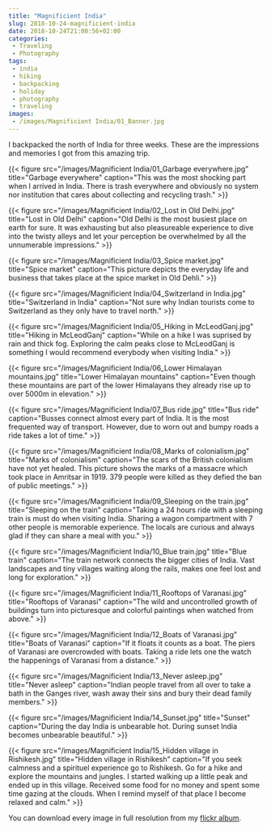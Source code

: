 ```yaml
---
title: "Magnificient India"
slug: 2018-10-24-magnificient-india
date: 2018-10-24T21:00:56+02:00
categories:
 - Traveling
 - Photography
tags:
 - india
 - hiking
 - backpacking
 - holiday
 - photography
 - traveling
images:
 - /images/Magnificient India/01_Banner.jpg
---
```


I backpacked the north of India for three weeks. These are the impressions and memories I got from this amazing trip.

{{< figure src="/images/Magnificient India/01_Garbage everywhere.jpg" title="Garbage everywhere" caption="This was the most shocking part when I arrived in India. There is trash everywhere and obviously no system nor institution that cares about collecting and recycling trash." >}}
<!--more-->

{{< figure src="/images/Magnificient India/02_Lost in Old Delhi.jpg" title="Lost in Old Delhi" caption="Old Delhi is the most busiest place on earth for sure. It was exhausting but also pleasureable experience to dive into the twisty alleys and let your perception be overwhelmed by all the unnumerable impressions." >}}

{{< figure src="/images/Magnificient India/03_Spice market.jpg" title="Spice market" caption="This picture depicts the everyday life and business that takes place at the spice market in Old Dehli." >}}

{{< figure src="/images/Magnificient India/04_Switzerland in India.jpg" title="Switzerland in India" caption="Not sure why Indian tourists come to Switzerland as they only have to travel north." >}}

{{< figure src="/images/Magnificient India/05_Hiking in McLeodGanj.jpg" title="Hiking in McLeodGanj" caption="While on a hike I was suprised by rain and thick fog. Exploring the calm peaks close to McLeodGanj is something I would recommend everybody when visiting India." >}}

{{< figure src="/images/Magnificient India/06_Lower Himalayan mountains.jpg" title="Lower Himalayan mountains" caption="Even though these mountains are part of the lower Himalayans they already rise up to over 5000m in elevation." >}}

{{< figure src="/images/Magnificient India/07_Bus ride.jpg" title="Bus ride" caption="Busses connect almost every part of India. It is the most frequented way of transport. However, due to worn out and bumpy roads a ride takes a lot of time." >}}

{{< figure src="/images/Magnificient India/08_Marks of colonialism.jpg" title="Marks of colonialism" caption="The scars of the British colonialism have not yet healed. This picture shows the marks of a massacre which took place in Amritsar in 1919. 379 people were killed as they defied the ban of public meetings." >}}

{{< figure src="/images/Magnificient India/09_Sleeping on the train.jpg" title="Sleeping on the train" caption="Taking a 24 hours ride with a sleeping train is must do when visiting India. Sharing a wagon compartment with 7 other people is memorable experience. The locals are curious and always glad if they can share a meal with you." >}}

{{< figure src="/images/Magnificient India/10_Blue train.jpg" title="Blue train" caption="The train network connects the bigger cities of India. Vast landscapes and tiny villages waiting along the rails, makes one feel lost and long for exploration." >}}

{{< figure src="/images/Magnificient India/11_Rooftops of Varanasi.jpg" title="Rooftops of Varanasi" caption="The wild and uncontrolled growth of buildings turn into picturesque and colorful paintings when watched from above." >}}

{{< figure src="/images/Magnificient India/12_Boats of Varanasi.jpg" title="Boats of Varanasi" caption="If it floats it counts as a boat. The piers of Varanasi are overcrowded with boats. Taking a ride lets one the watch the happenings of Varanasi from a distance." >}}

{{< figure src="/images/Magnificient India/13_Never asleep.jpg" title="Never asleep" caption="Indian people travel from all over to take a bath in the Ganges river, wash away their sins and bury their dead family members." >}}

{{< figure src="/images/Magnificient India/14_Sunset.jpg" title="Sunset" caption="During the day India is unbearable hot. During sunset India becomes unbearable beautiful." >}}

{{< figure src="/images/Magnificient India/15_Hidden village in Rishikesh.jpg" title="Hidden village in Rishikesh" caption="If you seek calmness and a spirituel experience go to Rishikesh. Go for a hike and explore the mountains and jungles. I started walking up a little peak and ended up in this village. Received some food for no money and spent some time gazing at the clouds. When I remind myself of that place I become relaxed and calm." >}}

You can download every image in full resolution from my [flickr album](https://www.flickr.com/photos/janik-von-rotz/albums/72157674850065928).
